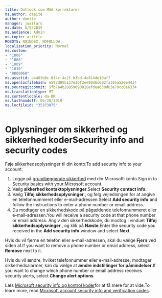 ```yaml
---
title: Outlook.com MSA korrekturer
ms.author: daeite
author: daeite
manager: joallard
ms.date: 6/5/2019
ms.audience: Admin
ms.topic: article
ROBOTS: NOINDEX, NOFOLLOW
localization_priority: Normal
ms.custom:
- "1006"
- "1008"
- "1009"
- "1010"
- "8000060"
ms.assetid: a4403b0c-6f4c-4e2f-b3bd-4e814de10aff
ms.openlocfilehash: e597d00b157e3bf2ee90d6c602fa365a52ee4434
ms.sourcegitcommit: 5fb7a4b28859690020efdea630d03e70cc0e6334
ms.translationtype: MT
ms.contentlocale: da-DK
ms.lasthandoff: 06/28/2019
ms.locfileid: "35373875"
---
```

# <a name="security-info-and-security-codes"></a><span data-ttu-id="b8606-102">Oplysninger om sikkerhed og sikkerhed koder</span><span class="sxs-lookup"><span data-stu-id="b8606-102">Security info and security codes</span></span>

<span data-ttu-id="b8606-103">Føje sikkerhedsoplysninger til din konto:</span><span class="sxs-lookup"><span data-stu-id="b8606-103">To add security info to your account:</span></span>

1. <span data-ttu-id="b8606-104">Logge på [grundlæggende sikkerhed](https://account.microsoft.com/security) med din Microsoft-konto.</span><span class="sxs-lookup"><span data-stu-id="b8606-104">Sign in to [Security basics](https://account.microsoft.com/security) with your Microsoft account.</span></span>
1. <span data-ttu-id="b8606-105">Vælg **sikkerhed kontaktoplysninger**.</span><span class="sxs-lookup"><span data-stu-id="b8606-105">Select **Security contact info**.</span></span>
1. <span data-ttu-id="b8606-106">Vælg **Tilføj sikkerhedsoplysninger** , og følg vejledningen for at angive en telefonnummeret eller e-mail-adressen.</span><span class="sxs-lookup"><span data-stu-id="b8606-106">Select **Add security info** and follow the instructions to enter a phone number or email address.</span></span>
1. <span data-ttu-id="b8606-107">Du modtager en sikkerhedskode på pågældende telefonnummeret eller e-mail-adressen.</span><span class="sxs-lookup"><span data-stu-id="b8606-107">You will receive a security code at that phone number or email address.</span></span> <span data-ttu-id="b8606-108">Angiv den sikkerhedskode, du modtog i vinduet **Tilføj sikkerhedsoplysninger** , og klik på **Næste**.</span><span class="sxs-lookup"><span data-stu-id="b8606-108">Enter the security code you received in the **Add security info** window and select **Next**.</span></span>

<span data-ttu-id="b8606-109">Hvis du vil fjerne en telefon eller e-mail-adressen, skal du vælge **Fjern** ved siden af.</span><span class="sxs-lookup"><span data-stu-id="b8606-109">If you want to remove a phone number or email address, select **Remove** next to it.</span></span>

<span data-ttu-id="b8606-110">Hvis du vil ændre, hvilket telefonnummer eller e-mail-adresse, modtager sikkerhedsalarmer, kan du vælge at **ændre indstillinger for påmindelser**.</span><span class="sxs-lookup"><span data-stu-id="b8606-110">If you want to change which phone number or email address receives security alerts, select **Change alert options**.</span></span>

<span data-ttu-id="b8606-111">Læs [Microsoft security info og kontrol koder](https://support.microsoft.com/help/12428/)for at få mere for at vide.</span><span class="sxs-lookup"><span data-stu-id="b8606-111">To learn more, read [Microsoft account security info and verification codes](https://support.microsoft.com/help/12428/).</span></span>
